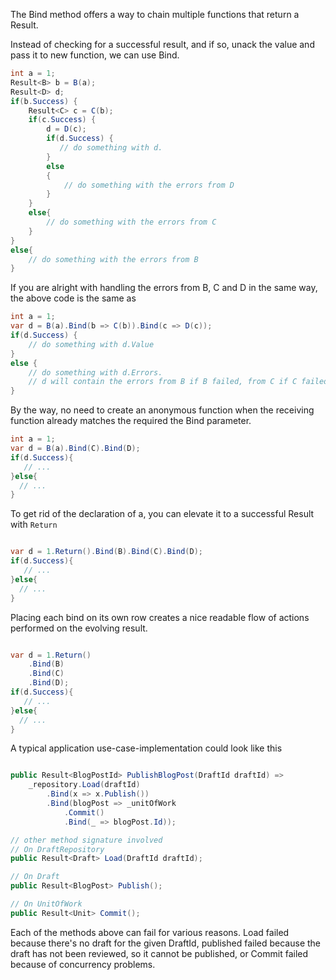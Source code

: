 ﻿The Bind method offers a way to chain multiple functions that return a Result<T>.

Instead of checking for a successful result, and if so, unack the value and pass it to new function, we can use Bind.

```csharp
int a = 1;
Result<B> b = B(a);
Result<D> d;
if(b.Success) {
    Result<C> c = C(b);
    if(c.Success) {
        d = D(c);
        if(d.Success) {
           // do something with d.
        }
        else
        {
            // do something with the errors from D
        }
    }
    else{
        // do something with the errors from C
    }
}
else{
    // do something with the errors from B
}
```

If you are alright with handling the errors from B, C and D in the same way, the above code is the same as

```csharp
int a = 1;
var d = B(a).Bind(b => C(b)).Bind(c => D(c));
if(d.Success) {
    // do something with d.Value
}
else {
    // do something with d.Errors.
    // d will contain the errors from B if B failed, from C if C failed or D, if D failed.
}
```

By the way, no need to create an anonymous function when the receiving function already matches the required the Bind parameter.

```csharp
int a = 1;
var d = B(a).Bind(C).Bind(D);
if(d.Success){
   // ...
}else{
  // ...
}
```

To get rid of the declaration of a, you can elevate it to a successful Result with `Return`

```csharp

var d = 1.Return().Bind(B).Bind(C).Bind(D);
if(d.Success){
   // ...
}else{
  // ...
}
```

Placing each bind on its own row creates a nice readable flow of actions performed on the evolving result.

```csharp

var d = 1.Return()
    .Bind(B)
    .Bind(C)
    .Bind(D);
if(d.Success){
   // ...
}else{
  // ...
}
```

A typical application use-case-implementation could look like this

```csharp

public Result<BlogPostId> PublishBlogPost(DraftId draftId) =>
    _repository.Load(draftId)
        .Bind(x => x.Publish())
        .Bind(blogPost => _unitOfWork
            .Commit()
            .Bind(_ => blogPost.Id));

// other method signature involved
// On DraftRepository
public Result<Draft> Load(DraftId draftId);

// On Draft
public Result<BlogPost> Publish();

// On UnitOfWork
public Result<Unit> Commit();
```

Each of the methods above can fail for various reasons.
Load failed because there's no draft for the given DraftId, published failed because the draft has not been reviewed, so it cannot be published, or Commit failed because of concurrency problems.
